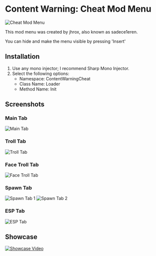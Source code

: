 # Content Warning: Cheat Mod Menu

![Cheat Mod Menu](https://cdn.glitch.global/5a9b78b7-86cc-44c5-8525-dadbb46a2362/SPOILER_CHEATMODMENUCONTENTWARNING000001.png)

This mod menu was created by jhrox, also known as sadece1eren.

You can hide and make the menu visible by pressing 'Insert'

## Installation

1. Use any mono injector; I recommend Sharp Mono Injector.
2. Select the following options:
   - Namespace: ContentWarningCheat
   - Class Name: Loader
   - Method Name: Init

## Screenshots

### Main Tab
![Main Tab](https://cdn.glitch.global/533ecac7-3244-4ed3-989e-f4cb04667266/image%20(13).png)

### Troll Tab
![Troll Tab](https://cdn.glitch.global/533ecac7-3244-4ed3-989e-f4cb04667266/image%20(14).png)

### Face Troll Tab
![Face Troll Tab](https://cdn.glitch.global/533ecac7-3244-4ed3-989e-f4cb04667266/image%20(17).png)

### Spawn Tab
![Spawn Tab 1](https://cdn.glitch.global/533ecac7-3244-4ed3-989e-f4cb04667266/image%20(15).png)
![Spawn Tab 2](https://cdn.glitch.global/533ecac7-3244-4ed3-989e-f4cb04667266/image%20(18).png)

### ESP Tab
![ESP Tab](https://cdn.glitch.global/533ecac7-3244-4ed3-989e-f4cb04667266/2f313233343538373336303530333532393532322f696d6167652e706e673f65783d36363331343639342669733d3636.png)

## Showcase
[![Showcase Video](https://vumbnail.com/950350245.jpg)](https://vimeo.com/950350245)
